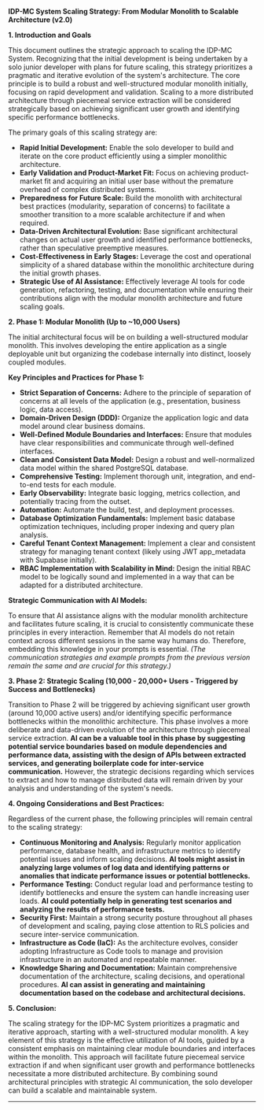 **IDP-MC System Scaling Strategy: From Modular Monolith to Scalable Architecture (v2.0)**

**1\. Introduction and Goals**

This document outlines the strategic approach to scaling the IDP-MC System. Recognizing that the initial development is being undertaken by a solo junior developer with plans for future scaling, this strategy prioritizes a pragmatic and iterative evolution of the system's architecture. The core principle is to build a robust and well-structured modular monolith initially, focusing on rapid development and validation. Scaling to a more distributed architecture through piecemeal service extraction will be considered strategically based on achieving significant user growth and identifying specific performance bottlenecks.

The primary goals of this scaling strategy are:

* **Rapid Initial Development:** Enable the solo developer to build and iterate on the core product efficiently using a simpler monolithic architecture.  
* **Early Validation and Product-Market Fit:** Focus on achieving product-market fit and acquiring an initial user base without the premature overhead of complex distributed systems.  
* **Preparedness for Future Scale:** Build the monolith with architectural best practices (modularity, separation of concerns) to facilitate a smoother transition to a more scalable architecture if and when required.  
* **Data-Driven Architectural Evolution:** Base significant architectural changes on actual user growth and identified performance bottlenecks, rather than speculative preemptive measures.  
* **Cost-Effectiveness in Early Stages:** Leverage the cost and operational simplicity of a shared database within the monolithic architecture during the initial growth phases.  
* **Strategic Use of AI Assistance:** Effectively leverage AI tools for code generation, refactoring, testing, and documentation while ensuring their contributions align with the modular monolith architecture and future scaling goals.

**2\. Phase 1: Modular Monolith (Up to \~10,000 Users)**

The initial architectural focus will be on building a well-structured modular monolith. This involves developing the entire application as a single deployable unit but organizing the codebase internally into distinct, loosely coupled modules.

**Key Principles and Practices for Phase 1:**

* **Strict Separation of Concerns:** Adhere to the principle of separation of concerns at all levels of the application (e.g., presentation, business logic, data access).  
* **Domain-Driven Design (DDD):** Organize the application logic and data model around clear business domains.  
* **Well-Defined Module Boundaries and Interfaces:** Ensure that modules have clear responsibilities and communicate through well-defined interfaces.  
* **Clean and Consistent Data Model:** Design a robust and well-normalized data model within the shared PostgreSQL database.  
* **Comprehensive Testing:** Implement thorough unit, integration, and end-to-end tests for each module.  
* **Early Observability:** Integrate basic logging, metrics collection, and potentially tracing from the outset.  
* **Automation:** Automate the build, test, and deployment processes.  
* **Database Optimization Fundamentals:** Implement basic database optimization techniques, including proper indexing and query plan analysis.  
* **Careful Tenant Context Management:** Implement a clear and consistent strategy for managing tenant context (likely using JWT app\_metadata with Supabase initially).  
* **RBAC Implementation with Scalability in Mind:** Design the initial RBAC model to be logically sound and implemented in a way that can be adapted for a distributed architecture.

**Strategic Communication with AI Models:**

To ensure that AI assistance aligns with the modular monolith architecture and facilitates future scaling, it is crucial to consistently communicate these principles in every interaction. Remember that AI models do not retain context across different sessions in the same way humans do. Therefore, embedding this knowledge in your prompts is essential. *(The communication strategies and example prompts from the previous version remain the same and are crucial for this strategy.)*

**3\. Phase 2: Strategic Scaling (10,000 \- 20,000+ Users \- Triggered by Success and Bottlenecks)**

Transition to Phase 2 will be triggered by achieving significant user growth (around 10,000 active users) and/or identifying specific performance bottlenecks within the monolithic architecture. This phase involves a more deliberate and data-driven evolution of the architecture through piecemeal service extraction. **AI can be a valuable tool in this phase by suggesting potential service boundaries based on module dependencies and performance data, assisting with the design of APIs between extracted services, and generating boilerplate code for inter-service communication.** However, the strategic decisions regarding which services to extract and how to manage distributed data will remain driven by your analysis and understanding of the system's needs.

**4\. Ongoing Considerations and Best Practices:**

Regardless of the current phase, the following principles will remain central to the scaling strategy:

* **Continuous Monitoring and Analysis:** Regularly monitor application performance, database health, and infrastructure metrics to identify potential issues and inform scaling decisions. **AI tools might assist in analyzing large volumes of log data and identifying patterns or anomalies that indicate performance issues or potential bottlenecks.**  
* **Performance Testing:** Conduct regular load and performance testing to identify bottlenecks and ensure the system can handle increasing user loads. **AI could potentially help in generating test scenarios and analyzing the results of performance tests.**  
* **Security First:** Maintain a strong security posture throughout all phases of development and scaling, paying close attention to RLS policies and secure inter-service communication.  
* **Infrastructure as Code (IaC):** As the architecture evolves, consider adopting Infrastructure as Code tools to manage and provision infrastructure in an automated and repeatable manner.  
* **Knowledge Sharing and Documentation:** Maintain comprehensive documentation of the architecture, scaling decisions, and operational procedures. **AI can assist in generating and maintaining documentation based on the codebase and architectural decisions.**

**5\. Conclusion:**

The scaling strategy for the IDP-MC System prioritizes a pragmatic and iterative approach, starting with a well-structured modular monolith. A key element of this strategy is the effective utilization of AI tools, guided by a consistent emphasis on maintaining clear module boundaries and interfaces within the monolith. This approach will facilitate future piecemeal service extraction if and when significant user growth and performance bottlenecks necessitate a more distributed architecture. By combining sound architectural principles with strategic AI communication, the solo developer can build a scalable and maintainable system.

---

